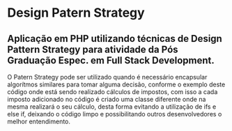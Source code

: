 # Design Patern Strategy
## Aplicação em PHP utilizando técnicas de Design Pattern Strategy para atividade da Pós Graduação Espec. em Full Stack Development.

O Patern Strategy pode ser utilizado quando é necessário encapsular algorítmos similares para tomar alguma decisão, conforme o exemplo deste código
onde está sendo realizado cálculos de impostos, com isso a cada imposto adicionado no código é criado uma classe diferente onde na mesma realizará
o seu cálculo, desta forma evitando a utilização de ifs e else if, deixando o código limpo e possibilitando outros desenvolvedores o melhor entendimento.

